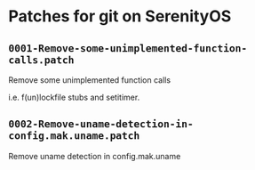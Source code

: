 # Patches for git on SerenityOS

## `0001-Remove-some-unimplemented-function-calls.patch`

Remove some unimplemented function calls

i.e. f(un)lockfile stubs and setitimer.

## `0002-Remove-uname-detection-in-config.mak.uname.patch`

Remove uname detection in config.mak.uname


